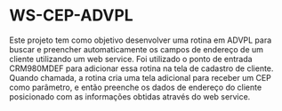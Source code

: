 # WS-CEP-ADVPL

Este  projeto tem como objetivo desenvolver uma rotina em ADVPL para buscar e preencher automaticamente os campos de endereço de um cliente utilizando um web service. Foi utilizado o ponto de entrada CRM980MDEF para adicionar essa rotina na tela de cadastro de cliente. Quando chamada, a rotina cria uma tela adicional para receber um CEP como parâmetro, e então preenche os dados de endereço do cliente posicionado com as informações obtidas através do web service.

